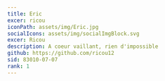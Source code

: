 ```yaml
---
title: Eric
excer: ricou
iconPath: assets/img/Eric.jpg
socialIcons: assets/img/socialImgBlock.svg
excer: Ricou
description: A coeur vaillant, rien d'impossible
github: https://github.com/ricou12
sid: 83010-07-07
rank: 1
---
```


